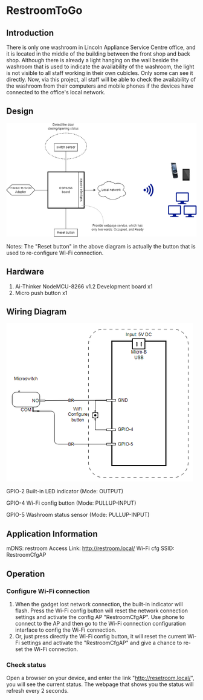 # RestroomToGo
## Introduction
There is only one washroom in Lincoln Appliance Service Centre office, and it is located in the middle of the building between the front shop and back shop. Although there is already a light hanging on the wall beside the washroom that is used to indicate the availability of the washroom, the light is not visible to all staff working in their own cubicles. Only some can see it directly. Now, via this project, all staff will be able to check the availability of the washroom from their computers and mobile phones if the devices have connected to the office's local network.

## Design
![Structure diagram](README.assets/44.png)

Notes: The "Reset button" in the above diagram is actually the button that is used to re-configure Wi-Fi connection.

## Hardware

1. Ai-Thinker NodeMCU-8266 v1.2 Development board x1
2. Micro push button x1

## Wiring Diagram

![20230921003825](README.assets/20230921003825.png)

GPIO-2 Built-in LED indicator (Mode: OUTPUT)

GPIO-4 Wi-Fi config button (Mode: PULLUP-INPUT)

GPIO-5 Washroom status sensor (Mode: PULLUP-INPUT)

## Application Information
mDNS: restroom
Access Link: http://restroom.local/
Wi-Fi cfg SSID: RestroomCfgAP

## Operation
### Configure Wi-Fi connection
1. When the gadget lost network connection, the built-in indicator will flash. Press the Wi-Fi config button will reset the network connection settings and activate the config AP "RestroomCfgAP". Use phone to connect to the AP and then go to the Wi-Fi connection configuration interface to config the Wi-Fi connection.
2. Or, just press directly the Wi-Fi config button, it will reset the current Wi-Fi settings and activate the "RestroomCfgAP" and give a chance to re-set the Wi-Fi connection.
### Check status
Open a browser on your device, and enter the link "http://resetroom.local/", you will see the current status. The webpage that shows you the status will refresh every 2 seconds.
